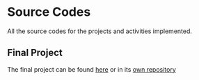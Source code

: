 # Source Codes

All the source codes for the projects and activities implemented.


## Final Project
The final project can be found [here][local_final_project] or in its [own repository][repository_final_project]

[local_final_project]: https://github.com/EduardoLisboa/DeepLearning-2020.2/tree/main/src/Final%20Project
[repository_final_project]: https://github.com/EduardoLisboa/YCgCr_leaf_segmentation
